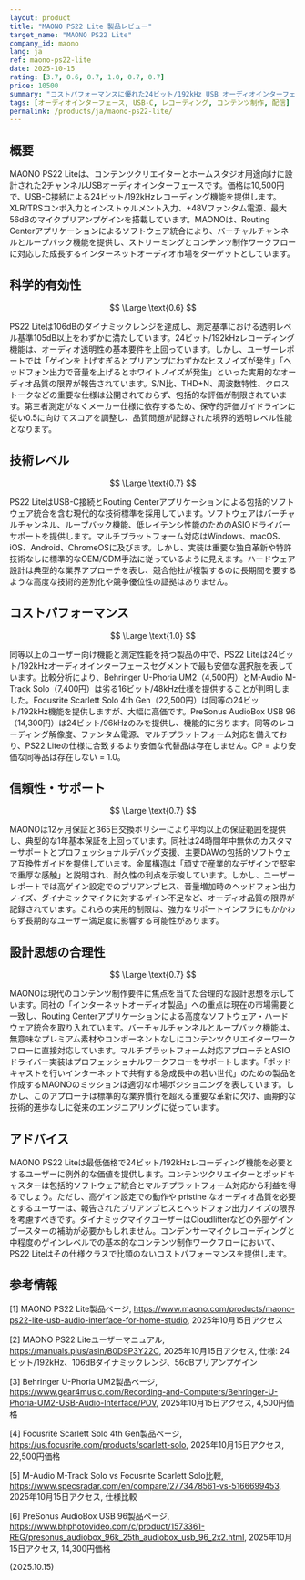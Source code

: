 ```yaml
---
layout: product
title: "MAONO PS22 Lite 製品レビュー"
target_name: "MAONO PS22 Lite"
company_id: maono
lang: ja
ref: maono-ps22-lite
date: 2025-10-15
rating: [3.7, 0.6, 0.7, 1.0, 0.7, 0.7]
price: 10500
summary: "コストパフォーマンスに優れた24ビット/192kHz USB オーディオインターフェース。高ゲイン設定でのオーディオ品質に限界があるが、予算重視のユーザーには魅力的"
tags: [オーディオインターフェース, USB-C, レコーディング, コンテンツ制作, 配信]
permalink: /products/ja/maono-ps22-lite/
---
```


## 概要

MAONO PS22 Liteは、コンテンツクリエイターとホームスタジオ用途向けに設計された2チャンネルUSBオーディオインターフェースです。価格は10,500円で、USB-C接続による24ビット/192kHzレコーディング機能を提供します。XLR/TRSコンボ入力とインストゥルメント入力、+48Vファンタム電源、最大56dBのマイクプリアンプゲインを搭載しています。MAONOは、Routing Centerアプリケーションによるソフトウェア統合により、バーチャルチャンネルとループバック機能を提供し、ストリーミングとコンテンツ制作ワークフローに対応した成長するインターネットオーディオ市場をターゲットとしています。

## 科学的有効性

$$ \Large \text{0.6} $$

PS22 Liteは106dBのダイナミックレンジを達成し、測定基準における透明レベル基準105dB以上をわずかに満たしています。24ビット/192kHzレコーディング機能は、オーディオ透明性の基本要件を上回っています。しかし、ユーザーレポートでは「ゲインを上げすぎるとプリアンプにわずかなヒスノイズが発生」「ヘッドフォン出力で音量を上げるとホワイトノイズが発生」といった実用的なオーディオ品質の限界が報告されています。S/N比、THD+N、周波数特性、クロストークなどの重要な仕様は公開されておらず、包括的な評価が制限されています。第三者測定がなくメーカー仕様に依存するため、保守的評価ガイドラインに従い0.5に向けてスコアを調整し、品質問題が記録された境界的透明レベル性能となります。

## 技術レベル

$$ \Large \text{0.7} $$

PS22 LiteはUSB-C接続とRouting Centerアプリケーションによる包括的ソフトウェア統合を含む現代的な技術標準を採用しています。ソフトウェアはバーチャルチャンネル、ループバック機能、低レイテンシ性能のためのASIOドライバーサポートを提供します。マルチプラットフォーム対応はWindows、macOS、iOS、Android、ChromeOSに及びます。しかし、実装は重要な独自革新や特許技術なしに標準的なOEM/ODM手法に従っているように見えます。ハードウェア設計は典型的な業界アプローチを表し、競合他社が複製するのに長期間を要するような高度な技術的差別化や競争優位性の証拠はありません。

## コストパフォーマンス

$$ \Large \text{1.0} $$

同等以上のユーザー向け機能と測定性能を持つ製品の中で、PS22 Liteは24ビット/192kHzオーディオインターフェースセグメントで最も安価な選択肢を表しています。比較分析により、Behringer U-Phoria UM2（4,500円）とM-Audio M-Track Solo（7,400円）は劣る16ビット/48kHz仕様を提供することが判明しました。Focusrite Scarlett Solo 4th Gen（22,500円）は同等の24ビット/192kHz機能を提供しますが、大幅に高価です。PreSonus AudioBox USB 96（14,300円）は24ビット/96kHzのみを提供し、機能的に劣ります。同等のレコーディング解像度、ファンタム電源、マルチプラットフォーム対応を備えており、PS22 Liteの仕様に合致するより安価な代替品は存在しません。CP = より安価な同等品は存在しない = 1.0。

## 信頼性・サポート

$$ \Large \text{0.7} $$

MAONOは12ヶ月保証と365日交換ポリシーにより平均以上の保証範囲を提供し、典型的な1年基本保証を上回っています。同社は24時間年中無休のカスタマーサポートとプロフェッショナルデバッグ支援、主要DAWの包括的ソフトウェア互換性ガイドを提供しています。金属構造は「頑丈で産業的なデザインで堅牢で重厚な感触」と説明され、耐久性の利点を示唆しています。しかし、ユーザーレポートでは高ゲイン設定でのプリアンプヒス、音量増加時のヘッドフォン出力ノイズ、ダイナミックマイクに対するゲイン不足など、オーディオ品質の限界が記録されています。これらの実用的制限は、強力なサポートインフラにもかかわらず長期的なユーザー満足度に影響する可能性があります。

## 設計思想の合理性

$$ \Large \text{0.7} $$

MAONOは現代のコンテンツ制作要件に焦点を当てた合理的な設計思想を示しています。同社の「インターネットオーディオ製品」への重点は現在の市場需要と一致し、Routing Centerアプリケーションによる高度なソフトウェア・ハードウェア統合を取り入れています。バーチャルチャンネルとループバック機能は、無意味なプレミアム素材やコンポーネントなしにコンテンツクリエイターワークフローに直接対応しています。マルチプラットフォーム対応アプローチとASIOドライバー実装はプロフェッショナルワークフローをサポートします。「ポッドキャストを行いインターネットで共有する急成長中の若い世代」のための製品を作成するMAONOのミッションは適切な市場ポジショニングを表しています。しかし、このアプローチは標準的な業界慣行を超える重要な革新に欠け、画期的な技術的進歩なしに従来のエンジニアリングに従っています。

## アドバイス

MAONO PS22 Liteは最低価格で24ビット/192kHzレコーディング機能を必要とするユーザーに例外的な価値を提供します。コンテンツクリエイターとポッドキャスターは包括的ソフトウェア統合とマルチプラットフォーム対応から利益を得るでしょう。ただし、高ゲイン設定での動作や pristine なオーディオ品質を必要とするユーザーは、報告されたプリアンプヒスとヘッドフォン出力ノイズの限界を考慮すべきです。ダイナミックマイクユーザーはCloudlifterなどの外部ゲインブースターの補助が必要かもしれません。コンデンサーマイクレコーディングと中程度のゲインレベルでの基本的なコンテンツ制作ワークフローにおいて、PS22 Liteはその仕様クラスで比類のないコストパフォーマンスを提供します。

## 参考情報

[1] MAONO PS22 Lite製品ページ, https://www.maono.com/products/maono-ps22-lite-usb-audio-interface-for-home-studio, 2025年10月15日アクセス

[2] MAONO PS22 Liteユーザーマニュアル, https://manuals.plus/asin/B0D9P3Y22C, 2025年10月15日アクセス, 仕様: 24ビット/192kHz、106dBダイナミックレンジ、56dBプリアンプゲイン

[3] Behringer U-Phoria UM2製品ページ, https://www.gear4music.com/Recording-and-Computers/Behringer-U-Phoria-UM2-USB-Audio-Interface/POV, 2025年10月15日アクセス, 4,500円価格

[4] Focusrite Scarlett Solo 4th Gen製品ページ, https://us.focusrite.com/products/scarlett-solo, 2025年10月15日アクセス, 22,500円価格

[5] M-Audio M-Track Solo vs Focusrite Scarlett Solo比較, https://www.specsradar.com/en/compare/2773478561-vs-5166699453, 2025年10月15日アクセス, 仕様比較

[6] PreSonus AudioBox USB 96製品ページ, https://www.bhphotovideo.com/c/product/1573361-REG/presonus_audiobox_96k_25th_audiobox_usb_96_2x2.html, 2025年10月15日アクセス, 14,300円価格

(2025.10.15)